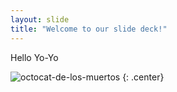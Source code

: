```yaml
---
layout: slide
title: "Welcome to our slide deck!"
---
```


Hello Yo-Yo

![octocat-de-los-muertos](https://octodex.github.com/images/octocat-de-los-muertos.jpg)
{: .center}

